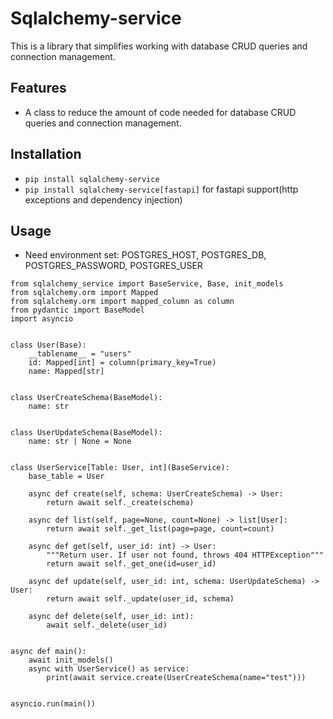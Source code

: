 # Sqlalchemy-service
This is a library that simplifies working with database CRUD queries and connection management.

## Features
- A class to reduce the amount of code needed for database CRUD queries and connection management.

## Installation
- `pip install sqlalchemy-service`
- `pip install sqlalchemy-service[fastapi]` for fastapi support(http exceptions and dependency injection)

## Usage
- Need environment set: POSTGRES_HOST, POSTGRES_DB, POSTGRES_PASSWORD, POSTGRES_USER
```python3
from sqlalchemy_service import BaseService, Base, init_models
from sqlalchemy.orm import Mapped
from sqlalchemy.orm import mapped_column as column
from pydantic import BaseModel
import asyncio


class User(Base):
    __tablename__ = "users"
    id: Mapped[int] = column(primary_key=True)
    name: Mapped[str]


class UserCreateSchema(BaseModel):
    name: str


class UserUpdateSchema(BaseModel):
    name: str | None = None


class UserService[Table: User, int](BaseService):
    base_table = User

    async def create(self, schema: UserCreateSchema) -> User:
        return await self._create(schema)

    async def list(self, page=None, count=None) -> list[User]:
        return await self._get_list(page=page, count=count)

    async def get(self, user_id: int) -> User:
        """Return user. If user not found, throws 404 HTTPException"""
        return await self._get_one(id=user_id)

    async def update(self, user_id: int, schema: UserUpdateSchema) -> User:
        return await self._update(user_id, schema)

    async def delete(self, user_id: int):
        await self._delete(user_id)


async def main():
    await init_models()
    async with UserService() as service:
        print(await service.create(UserCreateSchema(name="test")))


asyncio.run(main())
```
